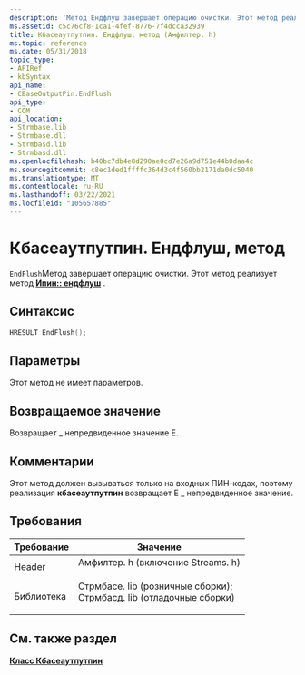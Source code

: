 ```yaml
---
description: 'Метод Ендфлуш завершает операцию очистки. Этот метод реализует метод Ипин:: Ендфлуш.'
ms.assetid: c5c76cf8-1ca1-4fef-8776-7f4dcca32939
title: Кбасеаутпутпин. Ендфлуш, метод (Амфилтер. h)
ms.topic: reference
ms.date: 05/31/2018
topic_type:
- APIRef
- kbSyntax
api_name:
- CBaseOutputPin.EndFlush
api_type:
- COM
api_location:
- Strmbase.lib
- Strmbase.dll
- Strmbasd.lib
- Strmbasd.dll
ms.openlocfilehash: b40bc7db4e8d290ae0cd7e26a9d751e44b0daa4c
ms.sourcegitcommit: c8ec1ded1ffffc364d3c4f560bb2171da0dc5040
ms.translationtype: MT
ms.contentlocale: ru-RU
ms.lasthandoff: 03/22/2021
ms.locfileid: "105657885"
---
```

# <a name="cbaseoutputpinendflush-method"></a>Кбасеаутпутпин. Ендфлуш, метод

`EndFlush`Метод завершает операцию очистки. Этот метод реализует метод [**Ипин:: ендфлуш**](/windows/desktop/api/Strmif/nf-strmif-ipin-endflush) .

## <a name="syntax"></a>Синтаксис


```C++
HRESULT EndFlush();
```



## <a name="parameters"></a>Параметры

Этот метод не имеет параметров.

## <a name="return-value"></a>Возвращаемое значение

Возвращает \_ непредвиденное значение E.

## <a name="remarks"></a>Комментарии

Этот метод должен вызываться только на входных ПИН-кодах, поэтому реализация **кбасеаутпутпин** возвращает E \_ непредвиденное значение.

## <a name="requirements"></a>Требования



| Требование | Значение |
|--------------------|--------------------------------------------------------------------------------------------------------------------------------------------------------------------------------------------|
| Header<br/>  | <dl> <dt>Амфилтер. h (включение Streams. h)</dt> </dl>                                                                                  |
| Библиотека<br/> | <dl> <dt>Стрмбасе. lib (розничные сборки); </dt> <dt>Стрмбасд. lib (отладочные сборки)</dt> </dl> |



## <a name="see-also"></a>См. также раздел

<dl> <dt>

[**Класс Кбасеаутпутпин**](cbaseoutputpin.md)
</dt> </dl>

 

 





